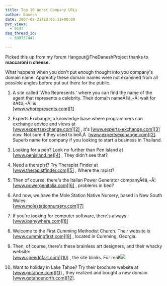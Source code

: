 ```yaml
---
title: Top 10 Worst Company URLs
author: Danesh
date: 2007-08-21T22:05:11+00:00
pvc_views:
  - 9347
dsq_thread_id:
  - 889737447

---
```

Picked this up from my forum Hangout@TheDaneshProject thanks to **maccaroni n cheese.**

What happens when you don't put enough thought into you company's domain name. Apprently these domain names were not examined from all possible angles before put out there for the public.

1. A site called &#8216;Who Represents &#8216; where you can find the name of the agent that represents a celebrity. Their domain nameÃ¢â‚¬Â¦ wait for itÃ¢â‚¬Â¦ is  
[www.whorepresents.com][1]

2. Experts Exchange, a knowledge base where programmers can exchange advice and views at  
[www.expertsexchange.com][2] , it's [www.experts-exchange.com][3] now. Not sure if they used to beÃ‚Â  [www.expertsexchange.com][2]. Superb name for company if you looking to start a business in Thailand.

3. Looking for a pen? Look no further than Pen Island at  
[www.penisland.ne][4] , They didn't see that?[  
][4] 

4. Need a therapist? Try Therapist Finder at  
[www.therapistfinder.com][5] , Where the rapist?[  
][5] 

5. Then of course, there's the Italian Power Generator companyÃ¢â‚¬Â¦  
[www.powergenitalia.com][6] , problems in bed? [  
][6] 

6. And now, we have the Mole Station Native Nursery, based in New South Wales:  
[www.molestationnursery.com][7]

7. If you're looking for computer software, there's always  
[www.ipanywhere.com][8]

8. Welcome to the First Cumming Methodist Church. Their website is  
[www.cummingfirst.com][9] , located in Cumming, Georgia.[  
][9] 

9. Then, of course, there's these brainless art designers, and their whacky website:  
[www.speedofart.com][10] , the site blinks. For real!![  
][10] 

10. Want to holiday in Lake Tahoe? Try their brochure website at  
[www.gotahoe.com][11] , they realized and bought a new domain [www.gotahoenorth.com][12].

 [1]: http://www.whorepresents.com/
 [2]: http://www.expertsexchange.com/
 [3]: http://www.experts-exchange.com/
 [4]: http://www.penisland.net/
 [5]: http://www.therapistfinder.com/
 [6]: http://www.powergenitalia.com/
 [7]: http://www.molestationnursery.com/
 [8]: http://www.ipanywhere.com/
 [9]: http://www.cummingfirst.com/
 [10]: http://www.speedofart.com/
 [11]: http://www.gotahoe.com/
 [12]: http://www.gotahoenorth.com/index.php